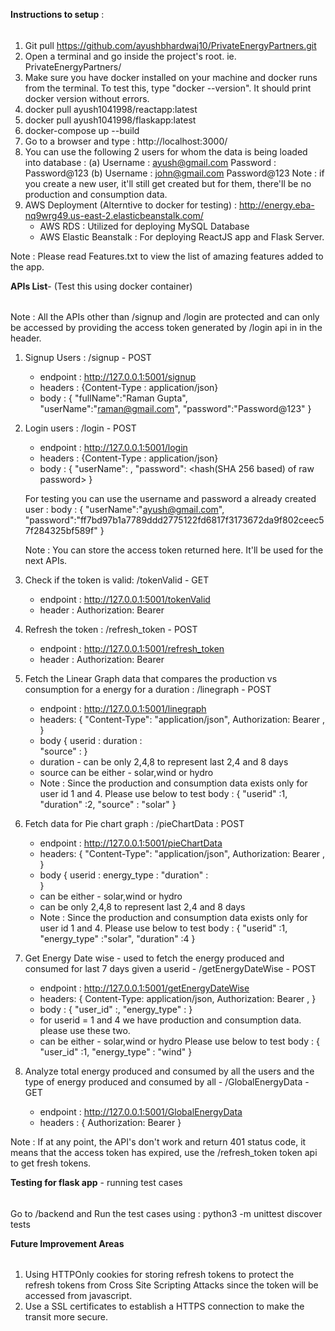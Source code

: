 **Instructions to setup** :

######

1. Git pull https://github.com/ayushbhardwaj10/PrivateEnergyPartners.git
2. Open a terminal and go inside the project's root. ie. PrivateEnergyPartners/
3. Make sure you have docker installed on your machine and docker runs from the terminal. To test this, type "docker --version". It should print docker version without errors.
4. docker pull ayush1041998/reactapp:latest
5. docker pull ayush1041998/flaskapp:latest
6. docker-compose up --build
7. Go to a browser and type : http://localhost:3000/
8. You can use the following 2 users for whom the data is being loaded into database :
   (a) Username : ayush@gmail.com Password : Password@123
   (b) Username : john@gmail.com Password@123
   Note : if you create a new user, it'll still get created but for them, there'll be no production and consumption data.
9. AWS Deployment (Alterntive to docker for testing) : http://energy.eba-nq9wrg49.us-east-2.elasticbeanstalk.com/
   - AWS RDS : Utilized for deploying MySQL Database
   - AWS Elastic Beanstalk : For deploying ReactJS app and Flask Server.

Note : Please read Features.txt to view the list of amazing features added to the app.

**APIs List**- (Test this using docker container)

######

Note : All the APIs other than /signup and /login are protected and can only be accessed by providing the access token generated by /login api in in the header.

1. Signup Users : /signup - POST
   - endpoint : http://127.0.0.1:5001/signup
   - headers : {Content-Type : application/json}
   - body : {
     "fullName":"Raman Gupta",
     "userName":"raman@gmail.com",
     "password":"Password@123"
     }
2. Login users : /login - POST

   - endpoint : http://127.0.0.1:5001/login
   - headers : {Content-Type : application/json}
   - body : {
     "userName": <userName of user>,
     "password": <hash(SHA 256 based) of raw password>
     }

   For testing you can use the username and password a already created user :
   body : {
   "userName":"ayush@gmail.com",
   "password":"ff7bd97b1a7789ddd2775122fd6817f3173672da9f802ceec57f284325bf589f"
   }

   Note : You can store the access token returned here. It'll be used for the next APIs.

3. Check if the token is valid: /tokenValid - GET

   - endpoint : http://127.0.0.1:5001/tokenValid
   - header : Authorization: Bearer <access token>

4. Refresh the token : /refresh_token - POST

   - endpoint : http://127.0.0.1:5001/refresh_token
   - header : Authorization: Bearer <access token>

5. Fetch the Linear Graph data that compares the production vs consumption for a energy for a duration : /linegraph - POST
   - endpoint : http://127.0.0.1:5001/linegraph
   - headers: {
     "Content-Type": "application/json",
     Authorization: Bearer <Access token>,
     }
   - body
     {
     userid : <userid>
     duration : <duration>  
     "source" : <energy source>
     }
   - duration - can be only 2,4,8 to represent last 2,4 and 8 days
   - source can be either - solar,wind or hydro
   - Note : Since the production and consumption data exists only for user id 1 and 4. Please use below to test
     body : {
     "userid" :1,
     "duration" :2,
     "source" : "solar"
     }
6. Fetch data for Pie chart graph : /pieChartData : POST

   - endpoint : http://127.0.0.1:5001/pieChartData
   - headers: {
     "Content-Type": "application/json",
     Authorization: Bearer <Access token>,
     }
   - body
     {
     userid : <userid>
     energy_type : <energy source>
     "duration" : <duration>  
      }
   - can be either - solar,wind or hydro
   - can be only 2,4,8 to represent last 2,4 and 8 days
   - Note : Since the production and consumption data exists only for user id 1 and 4. Please use below to test
     body : {
     "userid" :1,
     "energy_type" :"solar",
     "duration" :4
     }

7. Get Energy Date wise - used to fetch the energy produced and consumed for last 7 days given a userid - /getEnergyDateWise - POST

   - endpoint : http://127.0.0.1:5001/getEnergyDateWise
   - headers: {
     Content-Type: application/json,
     Authorization: Bearer <Access token>,
     }
   - body : {
     "user_id" :<user id>,
     "energy_type" : <energy source>
     }
   - for userid = 1 and 4 we have production and consumption data. please use these two.
   - can be either - solar,wind or hydro
     Please use below to test
     body : {
     "user_id" :1,
     "energy_type" : "wind"
     }

8. Analyze total energy produced and consumed by all the users and the type of energy produced and consumed by all - /GlobalEnergyData - GET
   - endpoint : http://127.0.0.1:5001/GlobalEnergyData
   - headers : { Authorization: Bearer <Access token>}

Note : If at any point, the API's don't work and return 401 status code, it means that the access token has expired, use the /refresh_token token api to get fresh tokens.

**Testing for flask app** - running test cases

######

Go to /backend and Run the test cases using : python3 -m unittest discover tests

**Future Improvement Areas**

######

1. Using HTTPOnly cookies for storing refresh tokens to protect the refresh tokens from Cross Site Scripting Attacks since the token will be accessed from javascript.
2. Use a SSL certificates to establish a HTTPS connection to make the transit more secure.
